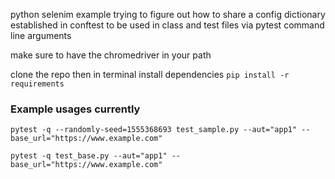 python selenim example trying to figure out how to share a config dictionary established in conftest to be used in class and test files via pytest command line arguments

make sure to have the chromedriver in your path

clone the repo then in terminal install dependencies
`pip install -r requirements`

### Example usages currently
`pytest -q --randomly-seed=1555368693 test_sample.py --aut="app1" --base_url="https://www.example.com"`

`pytest -q test_base.py --aut="app1" --base_url="https://www.example.com"`